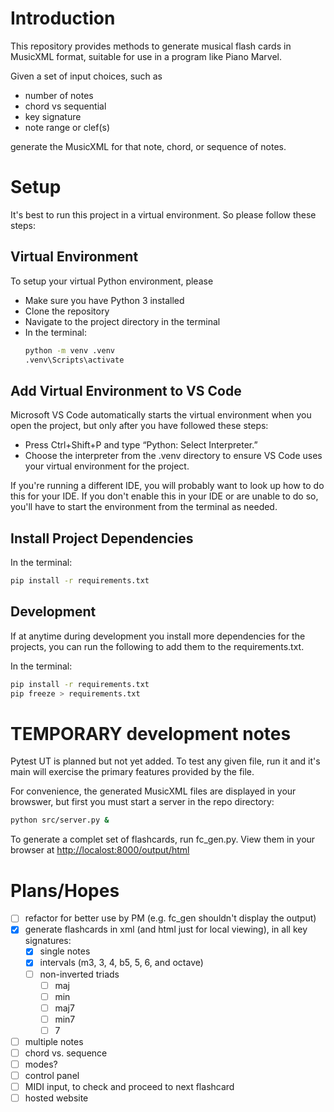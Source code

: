# Introduction
This repository provides methods to generate musical flash cards in MusicXML format, suitable for use in a program like Piano Marvel.

Given a set of input choices, such as
- number of notes
- chord vs sequential
- key signature
- note range or clef(s)

generate the MusicXML for that note, chord, or sequence of notes.

# Setup
It's best to run this project in a virtual environment. So please follow these steps:

## Virtual Environment
To setup your virtual Python environment, please
- Make sure you have Python 3 installed
- Clone the repository
- Navigate to the project directory in the terminal
- In the terminal:
    ```bash
    python -m venv .venv
    .venv\Scripts\activate
    ```

## Add Virtual Environment to VS Code
Microsoft VS Code automatically starts the virtual environment when you open the project, but only after you have followed these steps: 
- Press Ctrl+Shift+P and type “Python: Select Interpreter.”
- Choose the interpreter from the .venv directory to ensure VS Code uses your virtual environment for the project.

If you're running a different IDE, you will probably want to look up how to do this for your IDE. If you don't enable this in your IDE or are unable to do so, you'll have to start the environment from the terminal as needed.

## Install Project Dependencies
In the terminal:
```bash
pip install -r requirements.txt
```

## Development
If at anytime during development you install more dependencies for the projects, you can run the following to add them to the requirements.txt.

In the terminal:
```bash
pip install -r requirements.txt
pip freeze > requirements.txt
```

# TEMPORARY development notes

Pytest UT is planned but not yet added.  To test any given file, run it and it's main will exercise the primary features provided by the file.

For convenience, the generated MusicXML files are displayed in your browswer, but first you must start a server in the repo directory:
```bash
python src/server.py &
```

To generate a complet set of flashcards, run fc_gen.py.  View them in your browser at
[http://localost:8000/output/html](http://localost:8000/output/html)

# Plans/Hopes

- [ ] refactor for better use by PM (e.g. fc_gen shouldn't display the output)
- [x] generate flashcards in xml (and html just for local viewing), in all key signatures:
  - [x] single notes
  - [x] intervals (m3, 3, 4, b5, 5, 6, and octave)
  - [ ] non-inverted triads
    - [ ] maj
    - [ ] min
    - [ ] maj7
    - [ ] min7
    - [ ] 7

- [ ] multiple notes
- [ ] chord vs. sequence
- [ ] modes?
- [ ] control panel
- [ ] MIDI input, to check and proceed to next flashcard
- [ ] hosted website
